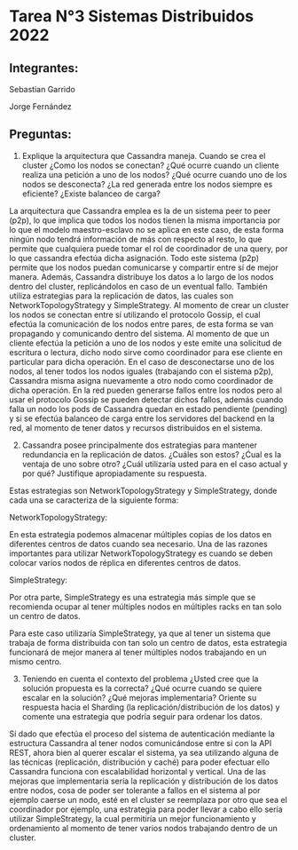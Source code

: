 # Tarea N°3 Sistemas Distribuidos 2022

## Integrantes:


Sebastian Garrido

Jorge Fernández

## Preguntas:


1. Explique la arquitectura que Cassandra maneja. Cuando se crea el cluster ¿Como los nodos se conectan? ¿Qué ocurre cuando un cliente realiza una petición a uno de los nodos? ¿Qué ocurre cuando uno de los nodos se desconecta? ¿La red generada entre los nodos siempre es eficiente? ¿Existe balanceo de carga?

La arquitectura que Cassandra emplea es la de un sistema peer to peer (p2p), lo que implica que todos los nodos tienen la misma importancia por lo que el modelo maestro-esclavo no se aplica en este caso, de esta forma ningún nodo tendrá información de más con respecto al resto, lo que permite que cualquiera puede tomar el rol de coordinador de una query, por lo que cassandra efectúa dicha asignación. Todo este sistema (p2p) permite que los nodos puedan comunicarse y compartir entre sí de mejor manera. Además, Cassandra distribuye los datos a lo largo de los nodos dentro del cluster, replicándolos en caso de un eventual fallo. También utiliza estrategias para la replicación de datos, las cuales son NetworkTopologyStrategy y SimpleStrategy.
Al momento de crear un cluster los nodos se conectan entre sí utilizando el protocolo Gossip, el cual efectúa la comunicación de los nodos entre pares, de esta forma se van propagando y comunicando dentro del sistema. Al momento de que un cliente efectúa la petición a uno de los nodos y este emite una solicitud de escritura o lectura, dicho nodo sirve como coordinador para ese cliente en particular para dicha operación. En el caso de desconectarse uno de los nodos, al tener todos los nodos iguales (trabajando con el sistema p2p), Cassandra misma asigna nuevamente a otro nodo como coordinador de dicha operación. En la red pueden generarse fallos entre los nodos pero al usar el protocolo Gossip se pueden detectar dichos fallos, además cuando falla un nodo los pods de Cassandra quedan en estado pendiente (pending) y si se efectúa balanceo de carga entre los servidores del backend en la red, al momento de tener datos y recursos distribuidos en el sistema.


2. Cassandra posee principalmente dos estrategias para mantener redundancia en la replicación de datos. ¿Cuáles son estos? ¿Ćual es la ventaja de uno sobre otro? ¿Cuál utilizaría usted para en el caso actual y por qué? Justifique apropiadamente su respuesta.

Estas estrategias son NetworkTopologyStrategy y SimpleStrategy, donde cada una se caracteriza de la siguiente forma:

NetworkTopologyStrategy:

En esta estrategia podemos almacenar múltiples copias de los datos en diferentes centros de datos cuando sea necesario. Una de las razones importantes para utilizar NetworkTopologyStrategy es cuando se deben colocar varios nodos de réplica en diferentes centros de datos.

SimpleStrategy:

Por otra parte, SimpleStrategy es una estrategia más simple que se recomienda ocupar al tener múltiples nodos en múltiples racks en tan solo un centro de datos.

Para este caso utilizaría SimpleStrategy, ya que al tener un sistema que trabaja de forma distribuida con tan solo un centro de datos, esta estrategia funcionará de mejor manera al tener múltiples nodos trabajando en un mismo centro.

3. Teniendo en cuenta el contexto del problema ¿Usted cree que la solución propuesta es la correcta? ¿Qué ocurre cuando se quiere escalar en la solución? ¿Qué mejoras implementaria? Oriente su respuesta hacia el Sharding (la replicación/distribución de los datos) y comente una estrategia que podría seguir para ordenar los datos.

Sí dado que efectúa el proceso del sistema de autenticación mediante la estructura Cassandra al tener nodos comunicándose entre si con la API REST, ahora bien al querer escalar el sistema, ya sea utilizando alguna de las técnicas (replicación, distribución y caché)  para poder efectuar ello Cassandra funciona con escalabilidad horizontal y vertical. Una de las mejoras que implementaria sería la replicación y distribución de los datos entre nodos, cosa de poder ser tolerante a fallos en el sistema al por ejemplo caerse un nodo, esté en el cluster se reemplaza por otro que sea el coordinador por ejemplo, una estrategia para poder llevar a cabo ello sería utilizar SimpleStrategy, la cual permitiría un mejor funcionamiento y ordenamiento al momento de tener varios nodos trabajando dentro de un cluster. 
